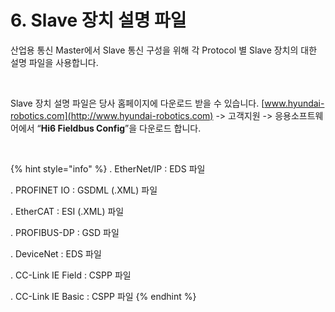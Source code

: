 ﻿# 6. Slave 장치 설명 파일

산업용 통신 Master에서 Slave 통신 구성을 위해 각 Protocol 별 Slave 장치의 대한 설명 파일을 사용합니다.

<br>

Slave 장치 설명 파일은 당사 홈페이지에 다운로드 받을 수 있습니다.
[www.hyundai-robotics.com](http://www.hyundai-robotics.com) -> 고객지원 -> 응용소프트웨어에서 “**Hi6 Fieldbus Config**”을 다운로드 합니다.

<br>

{% hint style="info" %}
\.      EtherNet/IP : EDS 파일

\.      PROFINET IO : GSDML (.XML) 파일

\.      EtherCAT : ESI (.XML) 파일

\.      PROFIBUS-DP : GSD 파일

\.      DeviceNet : EDS 파일

\.      CC-Link IE Field : CSPP 파일

\.      CC-Link IE Basic : CSPP 파일
{% endhint %}

<br>
